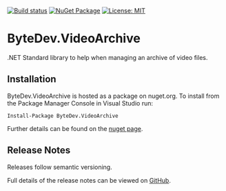 [![Build status](https://ci.appveyor.com/api/projects/status/github/bytedev/ByteDev.VideoArchive?branch=master&svg=true)](https://ci.appveyor.com/project/bytedev/ByteDev-VideoArchive/branch/master)
[![NuGet Package](https://img.shields.io/nuget/v/ByteDev.VideoArchive.svg)](https://www.nuget.org/packages/ByteDev.VideoArchive)
[![License: MIT](https://img.shields.io/badge/License-MIT-green.svg)](https://github.com/ByteDev/ByteDev.VideoArchive/blob/master/LICENSE)

# ByteDev.VideoArchive

.NET Standard library to help when managing an archive of video files.

## Installation

ByteDev.VideoArchive is hosted as a package on nuget.org.  To install from the Package Manager Console in Visual Studio run:

`Install-Package ByteDev.VideoArchive`

Further details can be found on the [nuget page](https://www.nuget.org/packages/ByteDev.VideoArchive/).

## Release Notes

Releases follow semantic versioning.

Full details of the release notes can be viewed on [GitHub](https://github.com/ByteDev/ByteDev.VideoArchive/blob/master/docs/RELEASE-NOTES.md).



